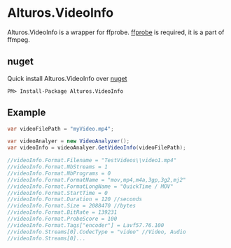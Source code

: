 # Alturos.VideoInfo

Alturos.VideoInfo is a wrapper for ffprobe.
[ffprobe](https://ffmpeg.org/download.html) is required, it is a part of ffmpeg.

## nuget
Quick install Alturos.VideoInfo over [nuget](https://www.nuget.org/packages/Alturos.VideoInfo)
```
PM> Install-Package Alturos.VideoInfo
```

## Example
```cs
var videoFilePath = "myVideo.mp4";

var videoAnalyer = new VideoAnalyzer();
var videoInfo = videoAnalyer.GetVideoInfo(videoFilePath);

//videoInfo.Format.Filename = "TestVideos\\video1.mp4"
//videoInfo.Format.NbStreams = 1
//videoInfo.Format.NbPrograms = 0
//videoInfo.Format.FormatName = "mov,mp4,m4a,3gp,3g2,mj2"
//videoInfo.Format.FormatLongName = "QuickTime / MOV"
//videoInfo.Format.StartTime = 0
//videoInfo.Format.Duration = 120 //seconds
//videoInfo.Format.Size = 2088470 //bytes
//videoInfo.Format.BitRate = 139231
//videoInfo.Format.ProbeScore = 100
//videoInfo.Format.Tags["encoder"] = Lavf57.76.100
//videoInfo.Streams[0].CodecType = "video" //Video, Audio
//videoInfo.Streams[0]...
```


